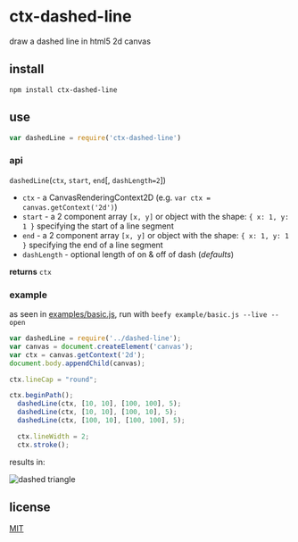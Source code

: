 # ctx-dashed-line

draw a dashed line in html5 2d canvas

## install

`npm install ctx-dashed-line`

## use

```javascript
var dashedLine = require('ctx-dashed-line')
```

### api

`dashedLine`(`ctx`, `start`, `end`[, `dashLength=2`])

* `ctx` - a CanvasRenderingContext2D (e.g. `var ctx = canvas.getContext('2d')`)
* `start` - a 2 component array `[x, y]` or object with the shape: `{ x: 1, y: 1 }` specifying the start of a line segment
* `end` - a 2 component array `[x, y]` or object with the shape: `{ x: 1, y: 1 }` specifying the end of a line segment
* `dashLength` - optional length of on & off of dash (_defaults_)

__returns__ `ctx`

### example

as seen in [examples/basic.js](examples/basic.js), run with `beefy example/basic.js --live --open`

```javascript
var dashedLine = require('../dashed-line');
var canvas = document.createElement('canvas');
var ctx = canvas.getContext('2d');
document.body.appendChild(canvas);

ctx.lineCap = "round";

ctx.beginPath();
  dashedLine(ctx, [10, 10], [100, 100], 5);
  dashedLine(ctx, [10, 10], [100, 10], 5);
  dashedLine(ctx, [100, 10], [100, 100], 5);

  ctx.lineWidth = 2;
  ctx.stroke();
```

results in:

![dashed triangle](http://i.imgur.com/0zNlrKd.png)


## license

[MIT](LICENSE.txt)
